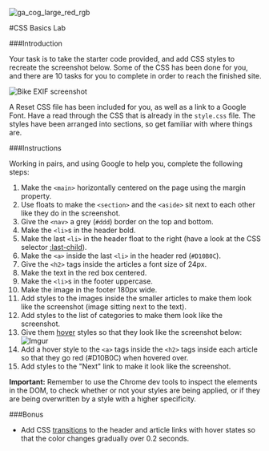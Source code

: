 ![ga_cog_large_red_rgb](https://cloud.githubusercontent.com/assets/40461/8183776/469f976e-1432-11e5-8199-6ac91363302b.png)

#CSS Basics Lab

###Introduction

Your task is to take the starter code provided, and add CSS styles to recreate the screenshot below. Some of the CSS has been done for you, and there are 10 tasks for you to complete in order to reach the finished site.

![Bike EXIF screenshot](http://i.imgur.com/xAVNd6K.jpg)

A Reset CSS file has been included for you, as well as a link to a Google Font. Have a read through the CSS that is already in the `style.css` file. The styles have been arranged into sections, so get familiar with where things are.

###Instructions

Working in pairs, and using Google to help you, complete the following steps:

1. Make the `<main>` horizontally centered on the page using the margin property.
2. Use floats to make the `<section>` and the `<aside>` sit next to each other like they do in the screenshot.
3. Give the `<nav>` a grey (`#ddd`) border on the top and bottom.
4. Make the `<li>`s in the header bold.
5. Make the last `<li>` in the header float to the right (have a look at the CSS selector [:last-child](http://www.w3schools.com/cssref/sel_last-child.asp)).
6. Make the `<a>` inside the last `<li>` in the header red (`#D10B0C`).
7. Give the `<h2>` tags inside the articles a font size of 24px.
8. Make the text in the red box centered.
9. Make the `<li>`s in the footer uppercase.
10. Make the image in the footer 180px wide.
11. Add styles to the images inside the smaller articles to make them look like the screenshot (image sitting next to the text).
12. Add styles to the list of categories to make them look like the screenshot.
13. Give them [hover](http://www.w3schools.com/cssref/sel_hover.asp) styles so that they look like the screenshot below:
![Imgur](http://i.imgur.com/tr8heJe.jpg)
14. Add a hover style to the `<a>` tags inside the `<h2>` tags inside each article so that they go red (#D10B0C) when hovered over.
15. Add styles to the "Next" link to make it look like the screenshot.

**Important:** Remember to use the Chrome dev tools to inspect the elements in the DOM, to check whether or not your styles are being applied, or if they are being overwritten by a style with a higher specificity.

###Bonus

* Add CSS [transitions](http://www.w3schools.com/css/css3_transitions.asp) to the header and article links with hover states so that the color changes gradually over 0.2 seconds. 